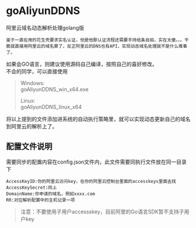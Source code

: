 # goAliyunDDNS
阿里云域名动态解析处理golang版

    鉴于一直在用的花生壳要求实名认证，但是他那认证流程还需要手持纸条自拍，实在太傻。。。干脆就直接用阿里云的域名算了，反正阿里云的DNS也有API，实现动态域名处理就不是什么难事了。

如果会GO语言，则建议使用源码自己编译，按照自己的喜好修改。   
不会的同学，可以直接使用            
> Windows:   
> goAliyunDDNS_win_x64.exe          
>
> Linux:   
> goAliyunDDNS_linux_x64

将以上提到的文件添加进系统的自动执行策略里，就可以实现动态更新自己的域名到阿里云的解析上了。


## 配置文件说明
需要同步的配置内容在config.json文件内，此文件需要同执行文件放在同一目录下


    AccessKeyID:你的阿里云访问key，在你的阿里云控制台里面的accesskeys里面去找
    AccessKeySecret:同上
    DomainName:你申请的域名，例如xxxx.com
    RR:对应解析配置中的主机记录一项


> 注意：不要使用子用户accessskey，目前阿里的Go语言SDK暂不支持子用户key